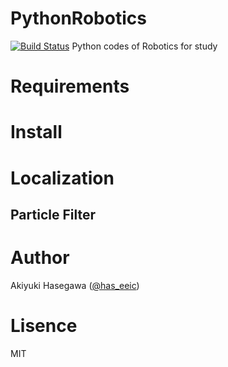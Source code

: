 # PythonRobotics
[![Build Status](https://travis-ci.org/hasesuns/PythonRobotics.svg?branch=master)](https://travis-ci.org/hasesuns/PythonRobotics)
Python codes of Robotics for study

# Requirements

# Install

# Localization

## Particle Filter 

# Author
Akiyuki Hasegawa ([@has_eeic](https://twitter.com/has_eeic))

# Lisence
MIT
